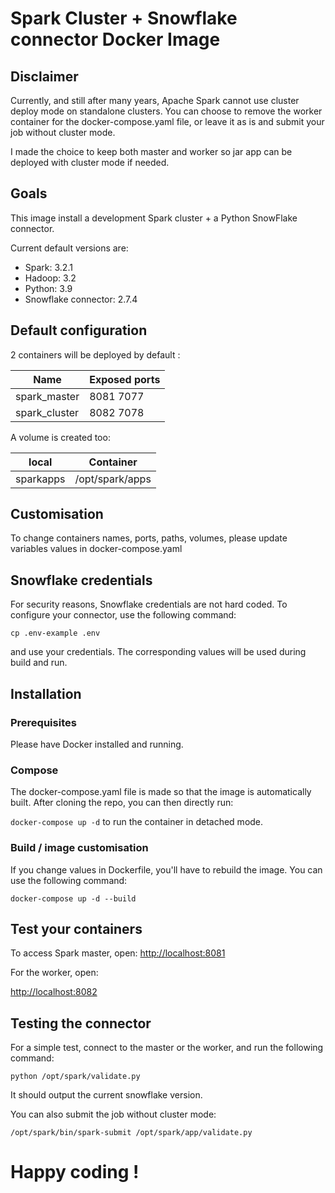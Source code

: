 # Spark Cluster + Snowflake connector Docker Image

## Disclaimer

Currently, and still after many years, Apache Spark cannot use cluster deploy mode on standalone clusters. 
You can choose to remove the worker container for the docker-compose.yaml file, or leave it as is and submit your job without cluster mode.

I made the choice to keep both master and worker so jar app can be deployed with cluster mode if needed.

## Goals
This image install a development Spark cluster + a Python SnowFlake connector.

Current default versions are: 
- Spark: 3.2.1
- Hadoop: 3.2
- Python: 3.9
- Snowflake connector: 2.7.4

## Default configuration

2 containers will be deployed by default :

|  Name |  Exposed ports  |
|---|---|
|  spark_master |  8081 7077 |
|  spark_cluster| 8082 7078 |

A volume is created too:

|  local |  Container |
|---|---|
|  sparkapps |  /opt/spark/apps  |

## Customisation

To change containers names, ports, paths, volumes, please update variables values in docker-compose.yaml

## Snowflake credentials

For security reasons, Snowflake credentials are not hard coded.
To configure your connector, use the following command:

``` cp .env-example .env ```

and use your credentials. The corresponding values will be used during build and run.

## Installation

### Prerequisites

Please have Docker installed and running.

### Compose

The docker-compose.yaml file is made so that the image is automatically built. After cloning the repo, you can then directly run:

``` docker-compose up -d ``` to run the container in detached mode.

### Build / image customisation

If you change values in Dockerfile, you'll have to rebuild the image. You can use the following command:

``` docker-compose up -d --build ```

## Test your containers

To access Spark master, open:
[http://localhost:8081](http://localhost:8081)

For the worker, open: 

[http://localhost:8082](http://localhost:8082)

## Testing the connector

For a simple test, connect to the master or the worker, and run the following command:

``` python /opt/spark/validate.py ```

It should output the current snowflake version.

You can also submit the job without cluster mode: 

``` /opt/spark/bin/spark-submit /opt/spark/app/validate.py ```

# Happy coding !
